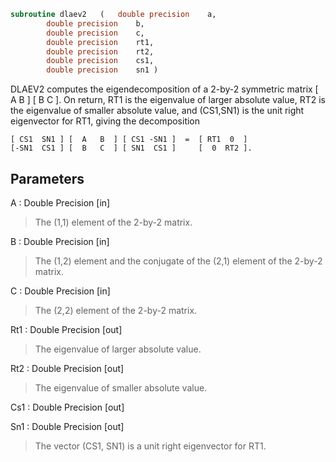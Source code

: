 ```fortran
subroutine dlaev2	(	double precision	a,
		double precision	b,
		double precision	c,
		double precision	rt1,
		double precision	rt2,
		double precision	cs1,
		double precision	sn1 )
```

 DLAEV2 computes the eigendecomposition of a 2-by-2 symmetric matrix
    [  A   B  ]
    [  B   C  ].
 On return, RT1 is the eigenvalue of larger absolute value, RT2 is the
 eigenvalue of smaller absolute value, and (CS1,SN1) is the unit right
 eigenvector for RT1, giving the decomposition

    [ CS1  SN1 ] [  A   B  ] [ CS1 -SN1 ]  =  [ RT1  0  ]
    [-SN1  CS1 ] [  B   C  ] [ SN1  CS1 ]     [  0  RT2 ].

## Parameters
A : Double Precision [in]
> The (1,1) element of the 2-by-2 matrix.

B : Double Precision [in]
> The (1,2) element and the conjugate of the (2,1) element of
> the 2-by-2 matrix.

C : Double Precision [in]
> The (2,2) element of the 2-by-2 matrix.

Rt1 : Double Precision [out]
> The eigenvalue of larger absolute value.

Rt2 : Double Precision [out]
> The eigenvalue of smaller absolute value.

Cs1 : Double Precision [out]

Sn1 : Double Precision [out]
> The vector (CS1, SN1) is a unit right eigenvector for RT1.

